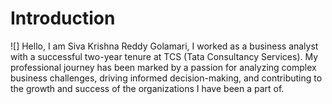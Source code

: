 # Introduction

![]
Hello, I am Siva Krishna Reddy Golamari, I worked as a business analyst with a successful two-year tenure at TCS (Tata Consultancy Services). My professional journey has been marked by a passion for analyzing complex business challenges, driving informed decision-making, and contributing to the growth and success of the organizations I have been a part of.
